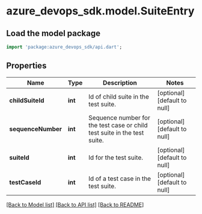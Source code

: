 # azure_devops_sdk.model.SuiteEntry

## Load the model package
```dart
import 'package:azure_devops_sdk/api.dart';
```

## Properties
Name | Type | Description | Notes
------------ | ------------- | ------------- | -------------
**childSuiteId** | **int** | Id of child suite in the test suite. | [optional] [default to null]
**sequenceNumber** | **int** | Sequence number for the test case or child test suite in the test suite. | [optional] [default to null]
**suiteId** | **int** | Id for the test suite. | [optional] [default to null]
**testCaseId** | **int** | Id of a test case in the test suite. | [optional] [default to null]

[[Back to Model list]](../README.md#documentation-for-models) [[Back to API list]](../README.md#documentation-for-api-endpoints) [[Back to README]](../README.md)


